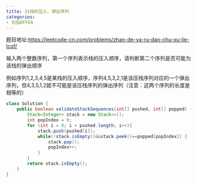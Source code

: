 ```yaml
---
title: 31栈的压入、弹出序列
categories: 
- 剑指OFFER
---
```


题目地址:https://leetcode-cn.com/problems/zhan-de-ya-ru-dan-chu-xu-lie-lcof/

输入两个整数序列，第一个序列表示栈的压入顺序，请判断第二个序列是否可能为该栈的弹出顺序

例如序列1,2,3,4,5是某栈的压入顺序，序列4,5,3,2,1是该压栈序列对应的一个弹出序列，但4,3,5,1,2就不可能是该压栈序列的弹出序列（注意：这两个序列的长度是相等的）

```java
class Solution {
    public boolean validateStackSequences(int[] pushed, int[] popped) {
        Stack<Integer> stack = new Stack<>();
        int popIndex = 0;
        for (int i = 0; i < pushed.length; i++){
            stack.push(pushed[i]);
            while(!stack.isEmpty()&&stack.peek()==popped[popIndex]) {
                stack.pop();
                popIndex++;
            }
        }
        return stack.isEmpty();
    }
}
```

